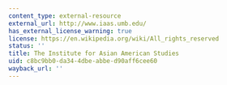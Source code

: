 ```yaml
---
content_type: external-resource
external_url: http://www.iaas.umb.edu/
has_external_license_warning: true
license: https://en.wikipedia.org/wiki/All_rights_reserved
status: ''
title: The Institute for Asian American Studies
uid: c8bc9bb0-da34-4dbe-abbe-d90aff6cee60
wayback_url: ''
---
```


